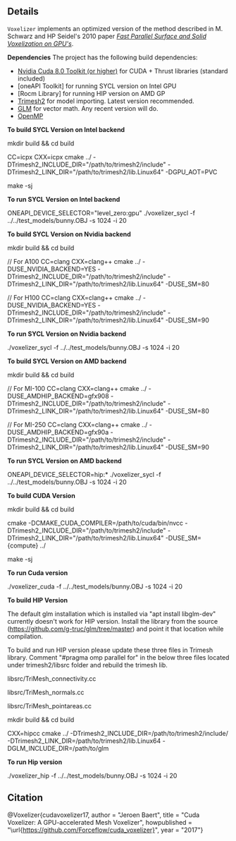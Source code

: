 ## Details
`Voxelizer` implements an optimized version of the method described in M. Schwarz and HP Seidel's 2010 paper [*Fast Parallel Surface and Solid Voxelization on GPU's*](http://research.michael-schwarz.com/publ/2010/vox/).

**Dependencies**
The project has the following build dependencies:
 * [Nvidia Cuda 8.0 Toolkit (or higher)](https://developer.nvidia.com/cuda-toolkit) for CUDA + Thrust libraries (standard included)
 * [oneAPI Toolkit] for running SYCL version on Intel GPU
 * [Rocm Library] for running HIP version on AMD GP
 * [Trimesh2](https://github.com/Forceflow/trimesh2) for model importing. Latest version recommended.
 * [GLM](http://glm.g-truc.net/0.9.8/index.html) for vector math. Any recent version will do.
 * [OpenMP](https://www.openmp.org/)

**To build SYCL Version on Intel backend**

mkdir build && cd build

CC=icpx CXX=icpx cmake ../ -DTrimesh2_INCLUDE_DIR="/path/to/trimesh2/include" -DTrimesh2_LINK_DIR="/path/to/trimesh2/lib.Linux64" -DGPU_AOT=PVC

make -sj

**To run SYCL Version on Intel backend** 

ONEAPI_DEVICE_SELECTOR="level_zero:gpu"  ./voxelizer_sycl -f ../../test_models/bunny.OBJ -s 1024 -i 20

**To build SYCL Version on Nvidia backend**

mkdir build && cd build

// For A100
CC=clang CXX=clang++ cmake ../ -DUSE_NVIDIA_BACKEND=YES -DTrimesh2_INCLUDE_DIR="/path/to/trimesh2/include" -DTrimesh2_LINK_DIR="/path/to/trimesh2/lib.Linux64" -DUSE_SM=80

// For H100
CC=clang CXX=clang++ cmake ../ -DUSE_NVIDIA_BACKEND=YES -DTrimesh2_INCLUDE_DIR="/path/to/trimesh2/include" -DTrimesh2_LINK_DIR="/path/to/trimesh2/lib.Linux64" -DUSE_SM=90

**To run SYCL Version on Nvidia backend** 

./voxelizer_sycl -f ../../test_models/bunny.OBJ -s 1024 -i 20

**To build SYCL Version on AMD backend**

mkdir build && cd build

// For MI-100
CC=clang CXX=clang++ cmake ../ -DUSE_AMDHIP_BACKEND=gfx908 -DTrimesh2_INCLUDE_DIR="/path/to/trimesh2/include" -DTrimesh2_LINK_DIR="/path/to/trimesh2/lib.Linux64" -DUSE_SM=80

// For MI-250
CC=clang CXX=clang++ cmake ../ -DUSE_AMDHIP_BACKEND=gfx90a -DTrimesh2_INCLUDE_DIR="/path/to/trimesh2/include" -DTrimesh2_LINK_DIR="/path/to/trimesh2/lib.Linux64" -DUSE_SM=90

**To run SYCL Version on AMD backend** 

ONEAPI_DEVICE_SELECTOR=hip:* ./voxelizer_sycl -f ../../test_models/bunny.OBJ -s 1024 -i 20

**To build CUDA Version**

mkdir build && cd build

cmake -DCMAKE_CUDA_COMPILER=/path/to/cuda/bin/nvcc -DTrimesh2_INCLUDE_DIR="/path/to/trimesh2/include" -DTrimesh2_LINK_DIR="/path/to/trimesh2/lib.Linux64" -DUSE_SM={compute} ../

make -sj

**To run Cuda version**

./voxelizer_cuda -f ../../test_models/bunny.OBJ -s 1024 -i 20


**To build HIP Version**

The default glm installation which is installed via "apt install libglm-dev" currently doesn't work for HIP version.
Install the library from the source (https://github.com/g-truc/glm/tree/master) and point it that location while compilation.

To build and run HIP version please update these three files in Trimesh library.
Comment "#pragma omp parallel for" in the below three files located under trimesh2/libsrc folder and rebuild the trimesh lib.

libsrc/TriMesh_connectivity.cc
        
libsrc/TriMesh_normals.cc
        
libsrc/TriMesh_pointareas.cc

mkdir build && cd build

CXX=hipcc cmake ../ -DTrimesh2_INCLUDE_DIR=/path/to/trimesh2/include/ -DTrimesh2_LINK_DIR=/path/to/trimesh2/lib.Linux64 -DGLM_INCLUDE_DIR=/path/to/glm

**To run Hip version**

./voxelizer_hip -f ../../test_models/bunny.OBJ -s 1024 -i 20


## Citation
@Voxelizer{cudavoxelizer17,
author = "Jeroen Baert",
title = "Cuda Voxelizer: A GPU-accelerated Mesh Voxelizer",
howpublished = "\url{https://github.com/Forceflow/cuda_voxelizer}",
year = "2017"}
